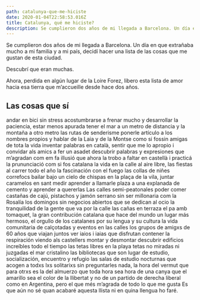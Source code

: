```yaml
---
path: catalunya-que-me-hiciste
date: 2020-01-04T22:58:53.016Z
title: Catalunya, qué me hiciste?
description: Se cumplieron dos años de mi llegada a Barcelona. Un día en que extrañaba mucho a mi familia y a mi país, decidí hacer una lista de las cosas que me gustan de esta ciudad.
---
```

Se cumplieron dos años de mi llegada a Barcelona. Un día en que extrañaba mucho a mi familia y a mi país, decidí hacer una lista de las cosas que me gustan de esta ciudad.

Descubrí que eran muchas.

Ahora, perdida en algún lugar de la Loire Forez, libero esta lista de amor hacia esa tierra que m’accueille desde hace dos años.

## Las cosas que sí
andar en bici sin stress
acostumbrarse a frenar mucho
y desarrollar la paciencia,
estar menos apurada
tener el mar a un metro de distancia
y la montaña a otro metro
las rutas de senderisme
ponerle artículo a los nombres propios
y hablar de la Laia y de la Montse como si fossin amigas de tota la vida
inventar palabras en català,
sentir que me lo apropio
i convidar als amics a fer un asadet
descubrir palabras y expresiones que m’agradan
com em fa illusió
que ahora la trobo a faltar en castellà
i practicá la prununciació com si fos catalana
la vida en la calle al aire libre,
las fiestas al carrer
todo el año
la fascinación con el fuego
las collas de niñes correfocs
bailar bajo un cielo de chispas
en la plaça de la vila,
juntar caramelos en sant medir
aprender a llamarle plaza a una explanada de cemento
y aprender a quererlas
Las calles semi-peatonales
poder comer castañas de cajú, pistachos y jamón serrano sin ser millonaria
com la Rosalía
los domingos sin negocios abiertos que se dedican al ocio
la tranquilidad de la gente que va por la calle
las cañas en terraza
el pa amb tomaquet,
la gran contribución catalana
que hace del mundo un lugar más hermoso,
el orgullo de los catalanes por su lengua y su cultura
la vida comunitaria de calçotadas y eventos en las calles
los grupos de amigxs de 60 años que viajan juntos
ver iaios i iaias que disfrutan
contener la respiración viendo als castellers montar y desmontar
descubrir edificios increíbles todo el tiempo
las tetas libres en la playa
tetas no miradas ni juzgadas
el mar cristalino
las bibliotecas que son lugar de estudio,
socialización, encuentro y refugio
las salas de estudio nocturnas que acogen
a todxs lxs solitarixs sin preguntarles nada,
la hora del vermut
que para otrxs es la del almuerzo
que toda hora sea hora de una canya
que el amarillo sea el color de la llibertat
y no de un partido de derecha liberal
como en Argentina,
pero el que més m’agrada
de todo lo que me gusta
Es que aún no sé quan acabaré aquesta llista
ni en quina llengua ho faré.
